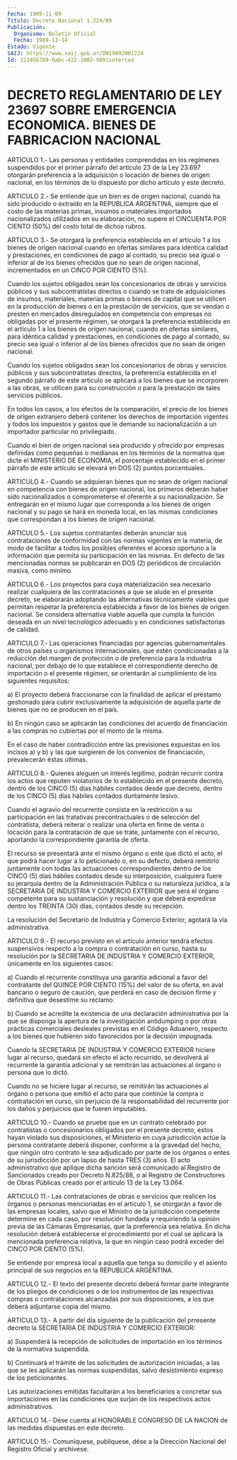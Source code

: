 ```yaml
---
Fecha: 1989-11-09
Título: Decreto Nacional 1.224/89
Publicación:
  Organismo: Boletín Oficial
  Fecha: 1989-11-14
Estado: Vigente
SAIJ: https://www.saij.gob.ar/DN19892001224
Id: 123456789-0abc-422-1002-9891soterced
---
```

# DECRETO REGLAMENTARIO DE LEY 23697 SOBRE EMERGENCIA ECONOMICA. BIENES DE FABRICACION NACIONAL

<a id="1"></a>
ARTICULO  1.-  Las  personas  y  entidades comprendidas en los regímenes suspendidos por el primer párrafo  del  artículo 23 de la Ley  23.697  otorgarán preferencia a la adquisición o  locación  de bienes de origen  nacional,  en  los  términos  de lo dispuesto por dicho artículo y este decreto.

<a id="2"></a>
ARTICULO  2.-  Se  entiende que un bien es de origen nacional, cuando ha sido producido  o  extraido  en  la  REPUBLICA ARGENTINA, siempre que el costo de las materias primas, insumos  o  materiales importados  nacionalizados utilizados en su elaboración, no  supere el CINCUENTA  POR  CIENTO  (50%)  del costo total de dichos rubros.

<a id="3"></a>
ARTICULO  3.-  Se  otorgará  la  preferencia establecida en el artículo  1  a  los  bienes de origen nacional  cuando  en  ofertas similares para idéntica  calidad  y prestaciones, en condiciones de pago al contado, su precio sea igual  o  inferior  al de los bienes ofrecidos  que  no  sean  de origen nacional, incrementados  en  un CINCO POR CIENTO (5%).

Cuando los sujetos obligados  sean  los  concesionarios  de obras y servicios  públicos  y  sus  subcontratistas  directos o cuando  se trate de adquisiciones de insumos, materiales,  materias  primas  o bienes  de  capital que se utilicen en la producción de bienes o en la prestación  de  servicios,  que  se vendan o presten en mercados desregulados  en  competencia  con empresas  no  obligadas  por  el presente  régimen, se otorgará la  preferencia  establecida  en  el artículo 1  a  los  bienes  de  origen  nacional, cuando en ofertas similares, para idéntica calidad y prestaciones,  en condiciones de pago al contado, su precio sea igual o inferior al  de  los  bienes ofrecidos que no sean de origen nacional.

Cuando  los  sujetos  obligados sean los concesionarios de obras  y servicios públicos y sus  subcontratistas  directos, la preferencia establecida en el segundo párrafo de este artículo  se  aplicará  a los  bienes  que  se  incorporen  a  las obras, se utilicen para su construcción  o  para  la prestación de tales  servicios  públicos.

En todos los casos, a los  efectos  de la comparación, el precio de los bienes de origen extranjero deberá  contener  los  derechos  de importación  vigentes y todos los impuestos y gastos que le demande su nacionalización  a  un  importador  particular  no privilegiado.

Cuando  el  bien  de  origen nacional sea producido y ofrecido  por empresas definidas como  pequeñas  o medianas en los términos de la normativa  que  dicte  el  MINISTERIO DE  ECONOMIA,  el  porcentaje establecido en el primer párrafo  de  este  artículo  se elevará en DOS (2) puntos porcentuales.

<a id="4"></a>
ARTICULO  4.- Cuando se adquieran bienes que no sean de origen nacional  en  competencia   con  bienes  de  origen  nacional,  los primeros  deberán  haber sido  nacionalizados  o  comprometerse  el oferente a su nacionalización.  Se entregarán en el mismo lugar que corresponda a los bienes de origen  nacional  y  su pago se hará en moneda  local,  en  las mismas condiciones que correspondan  a  los bienes de origen nacional.

<a id="5"></a>
ARTICULO  5.-  Los  sujetos  contratantes deberán anunciar sus contrataciones  de  conformidad  con  las  normas  vigentes  en  la materia,  de modo de facilitar a todos los  posibles  oferentes  el acceso oportuno  a  la  información que permita su participación en las mismas. En defecto de  las  mencionadas normas se publicarán en DOS (2) periódicos de circulación masiva, como mínimo.

<a id="6"></a>
ARTICULO  6.-  Los  proyectos  para  cuya  materialización sea necesario realizar cualquiera de las contrataciones  a que se alude en  el  presente  decreto, se elaborarán adoptando las alternativas técnicamente  viables    que    permitan  respetar  la  preferencia establecida a favor de los bienes  de origen nacional. Se considera alternativa viable aquella que cumpla  la  función  deseada  en  un nivel  tecnológico  adecuado  y  en  condiciones  satisfactorias de calidad.

<a id="7"></a>
ARTICULO  7.-  Las  operaciones  financiadas  por  agencias gubernamentales  de  otros países u organismos internacionales, que estén condicionadas a  la  reducción  del margen de protección o de preferencia  para  la industria nacional,  por  debajo  de  lo  que establece el correspondiente  derecho  de importación o el presente régimen,  se  orientarán  al  cumplimiento  de    los    siguientes requisitos:

a)  El proyecto deberá fraccionarse con la finalidad de aplicar  el préstamo  gestionado  para  cubrir exclusivamente la adquisición de aquella  parte  de bienes que no  se  producen  en  el  país.

b) En ningún caso  se  aplicarán  las  condiciones  del  acuerdo de financiación  a las compras no cubiertas por el monto de la  misma.

En el caso de haber  contradicción  entre las previsiones expuestas en  los incisos a) y b) y las que surgieren  de  los  convenios  de financiación, prevalecerán éstas últimas.

<a id="8"></a>
ARTICULO  8.-  Quienes  aleguen  un  interés  legítimo, podrán recurrir contra los actos que reputen violatorios de lo establecido  en el presente decreto, dentro de los CINCO  (5)  días hábiles contados  desde  que  decreto, dentro de los CINCO (5) días hábiles contados duntamente lesivo.

Cuando el agravio del recurrente  consista  en  la restricción a su participación  en las tratativas precontractuales  o  de  selección del contratista,  deberá reiterar o realizar una oferta en firme de venta o locación para  la  contratación de que se trate, juntamente con  el  recurso,  aportando  la    correspondiente    garantía  de oferta.

El recurso se presentará ante el mismo órgano o ente que  dictó  el acto,  el  que podrá hacer lugar a lo peticionado o, en su defecto, deberá remitirlo juntamente con todas las actuaciones correspondientes  dentro  de  los  CINCO  (5) días hábiles contados desde su interposición, cualquiera fuere su  jerarquía dentro de la Administración Pública o su naturaleza jurídica,  a  la  SECRETARIA DE  INDUSTRIA  Y  COMERCIO  EXTERIOR  que será el órgano competente para su sustanciación y resolución y que  deberá  expedirse  dentro los    TREINTA   (30)  días,  contados  desde  su  recepción.

La resolución del  Secretario  de  Industria  y  Comercio Exterior, agotará la vía administrativa.

<a id="9"></a>
ARTICULO 9.- El recurso previsto en el artículo anterior tendrá efectos  suspensivos  respecto a la compra o contratación en curso, hasta su resolución por  la  SECRETARIA  DE  INDUSTRIA  Y  COMERCIO EXTERIOR, únicamente en los siguientes casos:

a)  Cuando el recurrente constituya una garantía adicional a  favor del contratante  del  QUINCE  POR  CIENTO  (15%)  del  valor  de su oferta,  en  aval bancario o seguro de caución, que perderá en caso de decisión firme  y  definitiva  que  desestime  su  reclamo.

b) Cuando se acredite la existencia de una declaración administrativa por la que se disponga la apertura de la investigación    antidumping  o  por  otras  prácticas  comerciales desleales previstas  en  el  Código Aduanero, respecto a los bienes que  hubieren sido favorecidos  por  la  decisión  impugnada.

Cuando  la  SECRETARIA  DE  INDUSTRIA  Y  COMERCIO EXTERIOR hiciere lugar  al  recurso,  quedará  sin  efecto  el  acto  recurrido,  se devolverá al recurrente la garantía adicional y  se  remitirán  las actuaciones al órgano o persona que lo dictó.

Cuando no se hiciere lugar al recurso, se remitirán las actuaciones  al  órgano  o  persona  que  emitió  el  acto para que continúe  la  compra o contratación en curso, sin perjuicio  de  la responsabilidad  del  recurrente  por los daños y perjuicios que le fueren imputables.

<a id="10"></a>
ARTICULO 10.- Cuando se pruebe que en un contrato celebrado por contratistas  o  concesionarios  obligados por el presente decreto, estos  hayan  violado  sus disposiciones,  el  Ministerio  en  cuya jurisdicción  actúe  la  persona    contratante   deberá  disponer, conforme a la gravedad del hecho, que ningún otro  contrato  le sea adjudicado por parte de los órganos o entes de su jurisdicción  por un  lapso  de  hasta  TRES  (3)  años.  El  acto administrativo que aplique  dicha sanción será comunicado al Registro  de  Sancionados creado por  Decreto  N.825/88,  o  al  Registro de Constructores de Obras  Públicas  creado  por  el  artículo 13  de  la  Ley  13.064.

<a id="11"></a>
ARTICULO  11.-  Las  contrataciones  de  obras o servicios que realicen los órganos o personas mencionadas en  el  artículo  1, se otorgarán  a  favor  de las empresas locales, salvo que el Ministro de  la  jurisdicción  competente    determine  en  cada  caso,  por resolución fundada y requiriendo la opinión  previa  de las Cámaras Empresarias,  que la preferencia sea relativa. En dicha  resolución deberá establecerse  el  procedimiento  por  el cual se aplicará la mencionada  preferencia  relativa,  la  que  en ningún  caso  podrá exceder del CINCO POR CIENTO (5%).

Se entiende por empresa local a aquella que tenga  su  domicilio  y el  asiento  principal  de  sus negocios en la REPUBLICA ARGENTINA.

<a id="12"></a>
ARTICULO 12.- El texto del presente decreto deberá formar parte integrante  de  los pliegos de condiciones o de los instrumentos de las  respectivas  compras   o  contrataciones  alcanzadas  por  sus disposiciones,  a  los  que  deberá  adjuntarse  copia  del  mismo.

<a id="13"></a>
ARTICULO 13.- A partir del día siguiente de la publicación del prresente  decreto  la SECRETARIA DE INDUSTRIA Y COMERCIO EXTERIOR:

a) Suspenderá la recepción  de  solicitudes  de  importación en los términos de la normativa suspendida.

b)  Continuará  el  trámite  de  las  solicitudes  de  autorización iniciadas,  a  las  que  se  les  aplicarán las normas suspendidas, salvo desistimiento expreso de los peticionantes.

Las  autorizaciones  emitidas  facultarán  a  los  beneficiarios  a concretar sus importaciones en las  condiciones  que  surjan de los respectivos actos administrativos.

<a id="14"></a>
ARTICULO 14.- Dése cuenta al HONORABLE CONGRESO DE LA NACION de las medidas dispuestas en este decreto.

<a id="15"></a>
ARTICULO  15.-  Comuníquese,  publíquese,  dése a la Dirección Nacional del Registro Oficial y archívese.